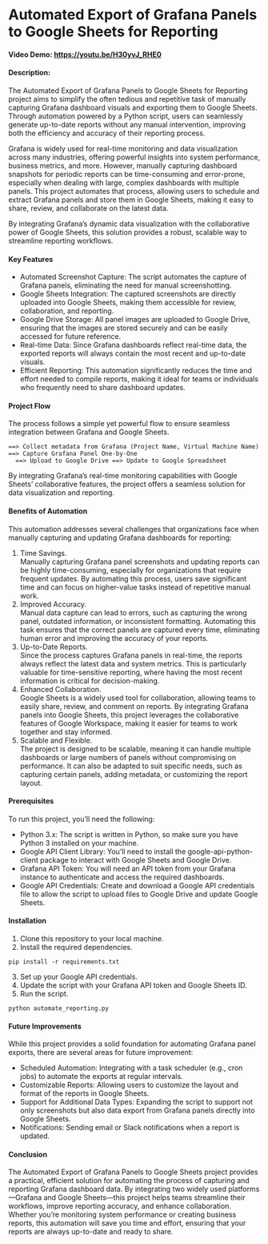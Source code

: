# Automated Export of Grafana Panels to Google Sheets for Reporting
#### Video Demo: https://youtu.be/H30yvJ_RHE0
#### Description:
The Automated Export of Grafana Panels to Google Sheets for Reporting project aims to simplify the often tedious and repetitive task of manually capturing Grafana dashboard visuals and exporting them to Google Sheets. Through automation powered by a Python script, users can seamlessly generate up-to-date reports without any manual intervention, improving both the efficiency and accuracy of their reporting process.

Grafana is widely used for real-time monitoring and data visualization across many industries, offering powerful insights into system performance, business metrics, and more. However, manually capturing dashboard snapshots for periodic reports can be time-consuming and error-prone, especially when dealing with large, complex dashboards with multiple panels. This project automates that process, allowing users to schedule and extract Grafana panels and store them in Google Sheets, making it easy to share, review, and collaborate on the latest data.

By integrating Grafana’s dynamic data visualization with the collaborative power of Google Sheets, this solution provides a robust, scalable way to streamline reporting workflows.

#### Key Features
- Automated Screenshot Capture: The script automates the capture of Grafana panels, eliminating the need for manual screenshotting.
- Google Sheets Integration: The captured screenshots are directly uploaded into Google Sheets, making them accessible for review, collaboration, and reporting.
- Google Drive Storage: All panel images are uploaded to Google Drive, ensuring that the images are stored securely and can be easily accessed for future reference.
- Real-time Data: Since Grafana dashboards reflect real-time data, the exported reports will always contain the most recent and up-to-date visuals.
- Efficient Reporting: This automation significantly reduces the time and effort needed to compile reports, making it ideal for teams or individuals who frequently need to share dashboard updates.

#### Project Flow
The process follows a simple yet powerful flow to ensure seamless integration between Grafana and Google Sheets.
```
==> Collect metadata from Grafana (Project Name, Virtual Machine Name) ==> Capture Grafana Panel One-by-One
  ==> Upload to Google Drive ==> Update to Google Spreadsheet
```
By integrating Grafana’s real-time monitoring capabilities with Google Sheets’ collaborative features, the project offers a seamless solution for data visualization and reporting.

#### Benefits of Automation
This automation addresses several challenges that organizations face when manually capturing and updating Grafana dashboards for reporting:

1. Time Savings.<br>
Manually capturing Grafana panel screenshots and updating reports can be highly time-consuming, especially for organizations that require frequent updates. By automating this process, users save significant time and can focus on higher-value tasks instead of repetitive manual work.
2. Improved Accuracy.<br>
Manual data capture can lead to errors, such as capturing the wrong panel, outdated information, or inconsistent formatting. Automating this task ensures that the correct panels are captured every time, eliminating human error and improving the accuracy of your reports.
3. Up-to-Date Reports.<br>
Since the process captures Grafana panels in real-time, the reports always reflect the latest data and system metrics. This is particularly valuable for time-sensitive reporting, where having the most recent information is critical for decision-making.
4. Enhanced Collaboration.<br>
Google Sheets is a widely used tool for collaboration, allowing teams to easily share, review, and comment on reports. By integrating Grafana panels into Google Sheets, this project leverages the collaborative features of Google Workspace, making it easier for teams to work together and stay informed.
5. Scalable and Flexible.<br>
The project is designed to be scalable, meaning it can handle multiple dashboards or large numbers of panels without compromising on performance. It can also be adapted to suit specific needs, such as capturing certain panels, adding metadata, or customizing the report layout.

#### Prerequisites
To run this project, you’ll need the following:

- Python 3.x: The script is written in Python, so make sure you have Python 3 installed on your machine.
- Google API Client Library: You’ll need to install the google-api-python-client package to interact with Google Sheets and Google Drive.
- Grafana API Token: You will need an API token from your Grafana instance to authenticate and access the required dashboards.
- Google API Credentials: Create and download a Google API credentials file to allow the script to upload files to Google Drive and update Google Sheets.

#### Installation
1. Clone this repository to your local machine.
2. Install the required dependencies.
```
pip install -r requirements.txt
```
3. Set up your Google API credentials.
4. Update the script with your Grafana API token and Google Sheets ID.
5. Run the script.
```
python automate_reporting.py
```

#### Future Improvements
While this project provides a solid foundation for automating Grafana panel exports, there are several areas for future improvement:
- Scheduled Automation: Integrating with a task scheduler (e.g., cron jobs) to automate the exports at regular intervals.
- Customizable Reports: Allowing users to customize the layout and format of the reports in Google Sheets.
- Support for Additional Data Types: Expanding the script to support not only screenshots but also data export from Grafana panels directly into Google Sheets.
- Notifications: Sending email or Slack notifications when a report is updated.

#### Conclusion
The Automated Export of Grafana Panels to Google Sheets project provides a practical, efficient solution for automating the process of capturing and reporting Grafana dashboard data. By integrating two widely used platforms—Grafana and Google Sheets—this project helps teams streamline their workflows, improve reporting accuracy, and enhance collaboration. Whether you’re monitoring system performance or creating business reports, this automation will save you time and effort, ensuring that your reports are always up-to-date and ready to share.
